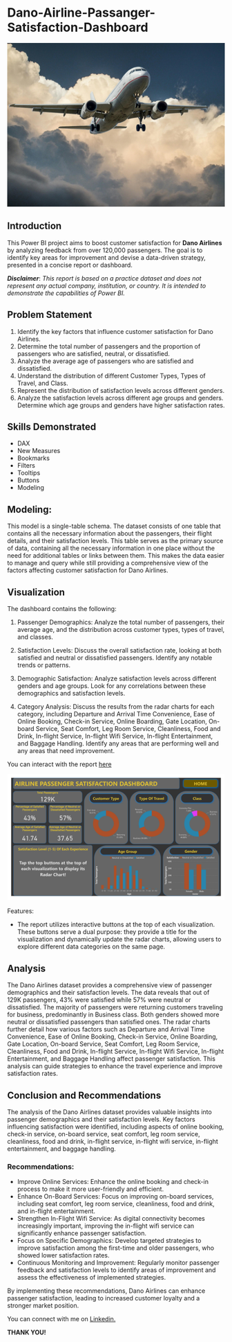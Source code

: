 # Dano-Airline-Passanger-Satisfaction-Dashboard

![](airplane.jpg)

## Introduction
This Power BI project aims to boost customer satisfaction for **Dano Airlines** by analyzing feedback from over 120,000 passengers. The goal is to identify key areas for improvement and devise a data-driven strategy, presented in a concise report or dashboard.

**_Disclaimer_**: _This report is based on a practice dataset and does not represent any actual company, institution, or country. It is intended to demonstrate the capabilities of Power BI._

## Problem Statement
1. Identify the key factors that influence customer satisfaction for Dano Airlines.
2. Determine the total number of passengers and the proportion of passengers who are satisfied, neutral, or dissatisfied.
3. Analyze the average age of passengers who are satisfied and dissatisfied.
4. Understand the distribution of different Customer Types, Types of Travel, and Class.
6. Represent the distribution of satisfaction levels across different genders.
7. Analyze the satisfaction levels across different age groups and genders. Determine which age groups and genders have higher satisfaction rates.

## Skills Demonstrated
- DAX
- New Measures
- Bookmarks
- Filters
- Tooltips
- Buttons
- Modeling

## Modeling:
This model is a single-table schema.
The dataset consists of one table that contains all the necessary information about the passengers, their flight details, and their satisfaction levels. This table serves as the primary source of data, containing all the necessary information in one place without the need for additional tables or links between them. This makes the data easier to manage and query while still providing a comprehensive view of the factors affecting customer satisfaction for Dano Airlines.

## Visualization

The dashboard contains the following:

1. Passenger Demographics: Analyze the total number of passengers, their average age, and the distribution across customer types, types of travel, and classes.

2. Satisfaction Levels: Discuss the overall satisfaction rate, looking at both satisfied and neutral or dissatisfied passengers. Identify any notable trends or patterns.

3. Demographic Satisfaction: Analyze satisfaction levels across different genders and age groups. Look for any correlations between these demographics and satisfaction levels.

4. Category Analysis: Discuss the results from the radar charts for each category, including Departure and Arrival Time Convenience, Ease of Online Booking, Check-in Service, Online Boarding, Gate Location, On-board Service, Seat Comfort, Leg Room Service, Cleanliness, Food and Drink, In-flight Service, In-flight Wifi Service, In-flight Entertainment, and Baggage Handling. Identify any areas that are performing well and any areas that need improvement.

You can interact with the report [here](https://app.powerbi.com/view?r=eyJrIjoiZjViNDA3OGEtMmQzZC00MGFiLThhOTUtOWQ3N2JlM2Y2NThlIiwidCI6IjUxN2QzNTAyLTI5MDEtNGRlMi1hODdiLTk1YzUwN2E5YTA4OCJ9)

![](dashboard.jpg)

Features:
- The report utilizes interactive buttons at the top of each visualization. These buttons serve a dual purpose: they provide a title for the visualization and dynamically update the radar charts, allowing users to explore different data categories on the same page.

## Analysis

The Dano Airlines dataset provides a comprehensive view of passenger demographics and their satisfaction levels. The data reveals that out of 129K passengers, 43% were satisfied while 57% were neutral or dissatisfied. The majority of passengers were returning customers traveling for business, predominantly in Business class. Both genders showed more neutral or dissatisfied passengers than satisfied ones. The radar charts further detail how various factors such as Departure and Arrival Time Convenience, Ease of Online Booking, Check-in Service, Online Boarding, Gate Location, On-board Service, Seat Comfort, Leg Room Service, Cleanliness, Food and Drink, In-flight Service, In-flight Wifi Service, In-flight Entertainment, and Baggage Handling affect passenger satisfaction. This analysis can guide strategies to enhance the travel experience and improve satisfaction rates.

## Conclusion and Recommendations

The analysis of the Dano Airlines dataset provides valuable insights into passenger demographics and their satisfaction levels. Key factors influencing satisfaction were identified, including aspects of online booking, check-in service, on-board service, seat comfort, leg room service, cleanliness, food and drink, in-flight service, in-flight wifi service, in-flight entertainment, and baggage handling.

### Recommendations:
- Improve Online Services: Enhance the online booking and check-in process to make it more user-friendly and efficient.
- Enhance On-Board Services: Focus on improving on-board services, including seat comfort, leg room service, cleanliness, food and drink, and in-flight entertainment.
- Strengthen In-Flight Wifi Service: As digital connectivity becomes increasingly important, improving the in-flight wifi service can significantly enhance passenger satisfaction.
- Focus on Specific Demographics: Develop targeted strategies to improve satisfaction among the first-time and older passengers, who showed lower satisfaction rates.
- Continuous Monitoring and Improvement: Regularly monitor passenger feedback and satisfaction levels to identify areas of improvement and assess the effectiveness of implemented strategies.

By implementing these recommendations, Dano Airlines can enhance passenger satisfaction, leading to increased customer loyalty and a stronger market position.

You can connect with me on [Linkedin.](https://www.linkedin.com/in/kester-ejiofobiri/)

**THANK YOU!**

